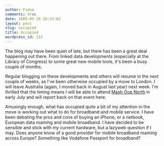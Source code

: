 ```yaml
---
author: Fiona
comments: true
date: 2009-05-10 16:23:02
layout: post
slug: occupied
title: Occupied
wordpress_id: 117
---
```


The blog may have been quiet of late, but there has been a great deal happening out there. From linked data developments (especially at the Library of Congress) to some great new mobile tools, it's been a busy couple of months.

Regular blogging on these developments and others will resume in the next couple of weeks, as I've been otherwise occupied by a move to London. I will leave Australia (again, I moved back in August last year) next week. I'm thrilled that the timing means I will be able to attend [Mash Oop North](http://mashedlibrary.ning.com/)  in early July and will report back on that event here.

Amusingly enough, what has occupied quite a bit of my attention in the move is working out what to do for broadband and mobile service. I have been debating the pros and cons of buying an iPhone, or a netbook, European data roaming and mobile broadband. I have decided to be sensible and stick with my current hardware, but a lazyweb question if I may. Does anyone know of a good provider for mobile broadband roaming across Europe? Something like Vodafone Passport for broadband?
